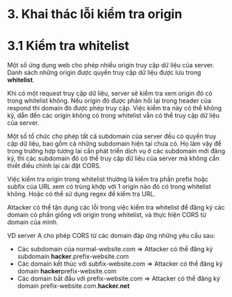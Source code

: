 # 3. Khai thác lỗi kiểm tra origin

# 3.1 Kiểm tra whitelist

Một số ứng dụng web cho phép nhiều origin truy cập dữ liệu của server. Danh sách những origin được quyền truy cập dữ liệu 
được lưu trong **whitelist**. 

Khi có một request truy cập dữ liệu, server sẽ kiểm tra xem origin đó có trong whitelist không. 
Nếu origin đó được phản hồi lại trong header của respond thì domain đó được phép truy cập. 
Việc kiểm tra này có thể không kỹ, dẫn đến các origin không có trong whitelist vẫn có thể truy cập dữ liệu của server. 

Một số tổ chức cho phép tất cả subdomain của server đều có quyền truy cập dữ liệu, bao gồm cả những subdomain hiện tại chưa 
có. Họ làm vậy để trong trường hợp tương lai cần phát triển dịch vụ ở các subdomain mới đăng ký, thì các subdomain đó có thể 
truy cập dữ liệu của server mà không cần thiết điều chỉnh lại cài đặt CORS.

Việc kiểm tra origin trong whitelist thường là kiểm tra phần prefix hoặc subfix của URL xem có trùng khớp với 1 origin nào đó 
có trong whitelist không. Hoặc có thể sử dụng regex để kiểm tra URL.

Attacker có thể tận dụng các lỗi trong việc kiểm tra whitelist để đăng ký các domain có phần giống với origin trong whitelist, 
và thực hiện CORS từ domain của mình.

VD server A cho phép CORS từ các domain đáp ứng những yêu cầu sau:
- Các subdomain của normal-website.com => Attacker có thể đăng ký subdomain **hacker**.prefix-website.com
- Các domain kết thúc với subfix-website.com => Attacker có thể đăng ký domain **hacker**prefix-website.com
- Các domain bắt đầu với prefix-website.com => Attacker có thể đăng ký domain prefix-website.com.**hacker.net**

